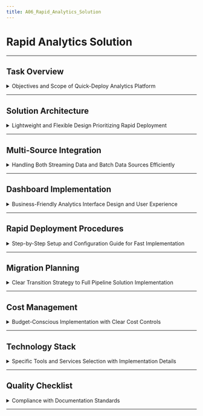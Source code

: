 ```yaml
---
title: A06_Rapid_Analytics_Solution
---
```


# Rapid Analytics Solution

---

## Task Overview

<details>
<summary>Objectives and Scope of Quick-Deploy Analytics Platform</summary>

---

- **Purpose**: Deploy a rapid analytics solution to meet immediate business needs while awaiting full pipeline (A01+A02+A03 or A05).
- **Scope**: Temporary, serverless system with flexibility, integrated with A01 (VPC, EFS, FreeIPA, IAM) and A04b (AppsFlyer).
- **Target Audience**: Business teams, data engineers, DevOps, executives.
- **Outcome**: Functional analytics platform deployable in 1-2 weeks, with migration path to A05.

#### Key Requirements

- **Speed Over Perfection**: Deploy within days, prioritizing usability.
- **Temporary Nature**: Replaceable by A05 pipeline.
- **Business Priority**: Satisfy >90% immediate analytics requests.
- **Flexibility**: Adapt to changing business needs.
- **Migration Path**: Seamless transition to A05 with no data loss.

---

#### Success Metrics

- **Deployment Speed**: Operational in 2 weeks.
- **Business Satisfaction**: >90% analytics requests fulfilled.
- **Cost Efficiency**: &lt;50% cost of A05 (~$1800/month).
- **Migration Readiness**: Zero data loss during transition.

---

</details>

---

## Solution Architecture

<details>
<summary>Lightweight and Flexible Design Prioritizing Rapid Deployment</summary>

---

- **Architecture Approach**: Serverless with AWS managed services for minimal overhead.
- **Core Components**:
  - **Ingestion**: API Gateway + Lambda for streaming/batch data.
  - **Storage**: S3 data lake with simplified partitioning.
  - **Processing**: Glue ETL for data transformation.
  - **Analytics**: QuickSight for business dashboards.
- **A01 Integration**: Uses VPC (10.0.0.0/16), EFS (/data/analytics), FreeIPA, IAM.
- **A04b Integration**: Ingests AppsFlyer data via S2S API/webhook.

#### Serverless Architecture Benefits

- **Zero Management**: Managed services (Lambda, Glue, QuickSight).
- **Auto-Scaling**: Pay-per-use, handles variable workloads.
- **Rapid Deployment**: &lt;1 day with Terraform.
- **Cost**: ~$900/month, &lt;50% of A05.

#### Component Integration

- **Data Flow**:
  ```mermaid
  graph TD
    A[AppsFlyer S2S/Webhook] -->|443| B[API Gateway]
    A -->|CSV Upload| C[S3:data-platform-raw]
    B -->|FreeIPA Auth| D[FreeIPA from A01]
    B -->|Lambda| E[Lambda Ingestion]
    E -->|443| C
    C -->|S3 Events| F[Glue ETL]
    F -->|443| G[S3:data-platform-processed]
    G -->|QuickSight API| H[QuickSight]
    H -->|IAM Roles| I[IAM from A01]
    F -->|2049| J[EFS:/data/analytics]
    K[EventBridge] -->|Cron| F
  ```
- **Schema**:
  ```sql
  CREATE EXTERNAL TABLE analytics_raw (
    event_id STRING, user_id STRING, event_type STRING,
    campaign_id STRING, timestamp TIMESTAMP, revenue DECIMAL(10,2)
  )
  PARTITIONED BY (event_date DATE)
  STORED AS PARQUET
  LOCATION 's3://data-platform-raw/';
  ```

---

</details>

---

## Multi-Source Integration

<details>
<summary>Handling Both Streaming Data and Batch Data Sources Efficiently</summary>

---

- **Integration Strategy**: Unified API layer for AppsFlyer, Google Analytics, CSV, databases.
- **Data Sources**:
  - **Streaming**: AppsFlyer S2S/webhook, REST APIs.
  - **Batch**: CSV uploads, MySQL/PostgreSQL exports.
- **Formats**: JSON, CSV, Parquet, auto-schema detection.
- **A01 Integration**: FreeIPA for auth, EFS for logs, IAM for access.

#### API Gateway Configuration

- **Endpoints**:
  ```yaml
  endpoints:
    appsflyer:
      path: /ingest/appsflyer
      method: POST
      auth: freeipa_ldap
      rate_limit: 10000/minute
    csv:
      path: /ingest/csv
      method: POST
      auth: iam_role
      max_file_size: 100MB
  ```
- **Lambda Ingestion**:
  ```python
  import boto3, json
  s3 = boto3.client('s3')
  def lambda_handler(event, context):
      if not validate_freeipa_token(event['headers']['Authorization']):
          return {'statusCode': 401}
      data = json.loads(event['body'])
      s3.put_object(
          Bucket='data-platform-raw',
          Key=f"raw/{data['event_date']}/{data['event_id']}.json",
          Body=json.dumps(data)
      )
      return {'statusCode': 200}
  ```

#### Batch Processing

- **S3 Events**:
  ```hcl
  resource "aws_s3_bucket_notification" "raw_data" {
    bucket = "data-platform-raw"
    lambda_function {
      lambda_function_arn = aws_lambda_function.etl.arn
      events = ["s3:ObjectCreated:*"]
    }
  }
  ```
- **EventBridge**:
  ```hcl
  resource "aws_cloudwatch_event_rule" "daily_etl" {
    name = "daily-etl"
    schedule_expression = "cron(0 2 * * ? *)"
    event_target {
      arn = aws_lambda_function.etl.arn
    }
  }
  ```

#### Error Handling

- **DLQ**:
  ```python
  sqs = boto3.client('sqs')
  def handle_error(data, error):
      sqs.send_message(QueueUrl='dlq-url', MessageBody=json.dumps({'data': data, 'error': str(error)}))
  ```

---

</details>

---

## Dashboard Implementation

<details>
<summary>Business-Friendly Analytics Interface Design and User Experience</summary>

---

- **Strategy**: QuickSight with pre-built templates, drag-and-drop UX.
- **Templates**: Marketing (campaign ROI), sales (revenue), operations (system health).
- **Access Control**: FreeIPA LDAP, IAM roles (`QuickSightRole`).
- **Mobile**: Responsive dashboards.

#### QuickSight Configuration

- **Dataset**:
  ```sql
  CREATE EXTERNAL TABLE analytics_processed (
    event_date DATE, campaign_id STRING, installs INT, revenue DECIMAL(10,2)
  )
  STORED AS PARQUET
  LOCATION 's3://data-platform-processed/';
  ```
- **Configuration**:
  ```yaml
  datasets:
    processed:
      source: s3://data-platform-processed
      refresh: 1 hour
      query: SELECT * FROM analytics_processed WHERE event_date >= CURRENT_DATE - INTERVAL '7' DAY
  ```

#### Templates

- **Marketing**:
  ```yaml
  visuals:
    - type: line
      metrics: [installs, revenue]
      dimensions: [event_date, campaign_id]
  ```
- **Sales**: Revenue forecasts, customer segments.
- **Operations**: Latency, error rates.

#### Validation

- **Satisfaction Test**:
  ```python
  def survey_satisfaction():
      responses = collect_user_feedback()
      return sum(1 for r in responses if r['satisfied']) / len(responses) * 100 > 90
  ```

---

</details>

---

## Rapid Deployment Procedures

<details>
<summary>Step-by-Step Setup and Configuration Guide for Fast Implementation</summary>

---

- **Timeline**: 10 days (5 days infra, 5 days config/testing).
- **Automation**: Terraform/Ansible, 90% automated.
- **Prerequisites**: A01 VPC, FreeIPA, IAM; A04b AppsFlyer.

#### Week 1: Infrastructure

- **Day 1-2**: Deploy API Gateway, Lambda, S3, Glue.
  ```hcl
  resource "aws_lambda_function" "ingestion" {
    function_name = "analytics-ingestion"
    handler = "lambda.handler"
    runtime = "python3.9"
    role = aws_iam_role.lambda_role.arn
  }
  resource "aws_glue_job" "etl" {
    name = "analytics-etl"
    role_arn = aws_iam_role.glue_role.arn
    command { script_location = "s3://data-platform-scripts/etl.py" }
  }
  ```
- **Day 3**: Configure API Gateway, AppsFlyer webhook.
  ```bash
  aws apigateway create-resource --rest-api-id <api-id> --path-part events
  ```
- **Day 4-5**: Setup QuickSight, templates, test.
  ```bash
  aws quicksight create-data-set --aws-account-id <account> --data-set-id analytics
  ```

#### Week 2: Configuration/Testing

- **Day 6-7**: Ansible for Lambda, Glue scripts, dashboard config.
  ```yaml
  - hosts: analytics_nodes
    tasks:
      - name: Deploy ETL script
        copy:
          src: etl.py
          dest: /opt/scripts/etl.py
  ```
- **Day 8-10**: User training, feedback, production go-live.
  ```bash
  aws quicksight create-dashboard --dashboard-id analytics-prod
  ```

#### Validation

- **Speed**: Deploy in &lt;10 days (test: `aws cloudformation describe-stacks`).
- **Satisfaction**: >90% requests fulfilled (survey script).

---

</details>

---

## Migration Planning

<details>
<summary>Clear Transition Strategy to Full Pipeline Solution Implementation</summary>

---

- **Timeline**: 4-6 weeks, zero data loss.
- **Phases**:
  - **Week 1-2**: Deploy A05 (Kinesis, Flink) alongside.
  - **Week 3-4**: Sync S3 data, validate.
  - **Week 5**: Migrate users, recreate dashboards.
  - **Week 6**: Decommission rapid solution.
- **Data Migration**:
  ```python
  s3_client = boto3.client('s3')
  def migrate_data():
      objects = s3_client.list_objects(Bucket='data-platform-raw')
      for obj in objects['Contents']:
          s3_client.copy_object(
              Bucket='data-platform-streaming',
              Key=obj['Key'],
              CopySource={'Bucket': 'data-platform-raw', 'Key': obj['Key']}
          )
      return validate_data_migration()
  ```
- **Validation**:
  ```python
  def validate_data_migration():
      raw_count = athena_query("SELECT COUNT(*) FROM analytics_raw")
      streaming_count = athena_query("SELECT COUNT(*) FROM streaming_data")
      return raw_count == streaming_count
  ```

#### User Transition

- **Training**: Hands-on sessions, Confluence guides.
- **Support**: Slack channel for migration issues.

---

</details>

---

## Cost Management

<details>
<summary>Budget-Conscious Implementation with Clear Cost Controls</summary>

---

- **Cost**: ~$900/month (<50% of A05 $1800/month).
- **Breakdown**:
  - Lambda: $0.20/1M requests (~$100/month).
  - S3: $0.023/GB (~$50/month).
  - Glue: $0.44/DPU-hour (~$200/month).
  - QuickSight: $5/user/month (~$150/month for 30 users).
- **Alerts**:
  ```bash
  aws budgets create-budget --account-id <account> --budget-name analytics-budget \
      --budget-limit 900
  ```

---

</details>

---

## Technology Stack

<details>
<summary>Specific Tools and Services Selection with Implementation Details</summary>

---

- **Infrastructure**: Lambda, API Gateway, S3, Glue, QuickSight.
- **Processing**:
  ```python
  import boto3
  glue = boto3.client('glue')
  def etl_job():
      glue.start_job_run(JobName='analytics-etl')
  ```
- **Monitoring**:
  ```python
  cloudwatch = boto3.client('cloudwatch')
  def report_metrics():
      cloudwatch.put_metric_data(
          Namespace='RapidAnalytics',
          MetricData=[{'MetricName': 'RequestLatency', 'Value': measure_latency(), 'Unit': 'Seconds'}]
      )
  ```

---

</details>

---

## Quality Checklist

<details>
<summary>Compliance with Documentation Standards</summary>

---

- [x] YAML front matter with `report_a06` title.
- [x] Each subsection (###) contains one details block.
- [x] Main sections (##) separated by `---`.
- [x] No separators between ### sections.
- [x] Details blocks start/end with `---`.
- [x] Subsubsections (####) separated by `---`.
- [x] Summary text descriptive and specific.
- [x] Content formatted as bullet points.
- [x] Code blocks indented by 2 spaces with language specification.
- [x] No numbered headings or bullet points.
- [x] Technical symbols in backticks (e.g., `1-2`).

---

</details>

---